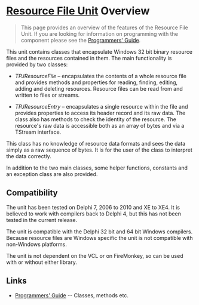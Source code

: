 # [Resource File Unit](../index.md) Overview

> This page provides an overview of the features of the Resource File Unit. If you are looking for information on programming with the component please see the [Programmers' Guide](./API.md).

This unit contains classes that encapsulate Windows 32 bit binary resource files and the resources contained in them. The main functionality is provided by two classes:

* _TPJResourceFile_ – encapsulates the contents of a whole resource file and provides methods and properties for reading, finding, editing, adding and deleting resources. Resource files can be read from and written to files or streams.

* _TPJResourceEntry_ – encapsulates a single resource within the file and provides properties to access its header record and its raw data. The class also has methods to check the identity of the resource. The resource's raw data is accessible both as an array of bytes and via a TStream interface.

This class has no knowledge of resource data formats and sees the data simply as a raw sequence of bytes. It is for the user of the class to interpret the data correctly.

In addition to the two main classes, some helper functions, constants and an exception class are also provided.

## Compatibility

The unit has been tested on Delphi 7, 2006 to 2010 and XE to XE4. It is believed to work with compilers back to Delphi 4, but this has not been tested in the current release.

The unit is compatible with the Delphi 32 bit and 64 bit Windows compilers. Because resource files are Windows specific the unit is not compatible with non-Windows platforms.

The unit is not dependent on the VCL or on FireMonkey, so can be used with or without either library.

## Links

* [Programmers' Guide](./API.md) -- Classes, methods etc.
